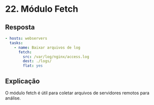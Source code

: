 # 22. Módulo Fetch

## Resposta

```yaml
- hosts: webservers
  tasks:
    - name: Baixar arquivos de log
      fetch:
        src: /var/log/nginx/access.log
        dest: ./logs/
        flat: yes
```

## Explicação
O módulo fetch é útil para coletar arquivos de servidores remotos para análise.
